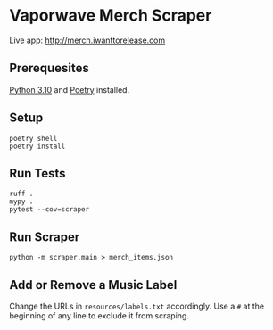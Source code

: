 # Vaporwave Merch Scraper

Live app: http://merch.iwanttorelease.com

## Prerequesites

[Python 3.10](https://www.python.org/downloads/) and [Poetry](https://python-poetry.org/docs/#installation) installed.

## Setup

    poetry shell
    poetry install

## Run Tests

    ruff .
    mypy .
    pytest --cov=scraper

## Run Scraper

    python -m scraper.main > merch_items.json

## Add or Remove a Music Label

Change the URLs in `resources/labels.txt` accordingly.
Use a `#` at the beginning of any line to exclude it from scraping. 

